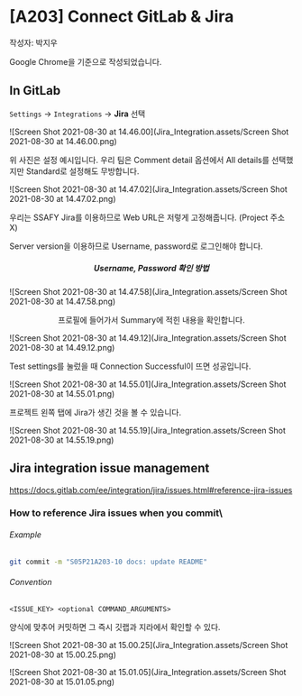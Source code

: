 # [A203] Connect GitLab &  Jira 

작성자: 박지우

Google Chrome을 기준으로 작성되었습니다.



## In GitLab

`Settings` -> `Integrations` -> **Jira** 선택

![Screen Shot 2021-08-30 at 14.46.00](Jira_Integration.assets/Screen Shot 2021-08-30 at 14.46.00.png)

위 사진은 설정 예시입니다. 우리 팀은 Comment detail 옵션에서 All details를 선택했지만 Standard로 설정해도 무방합니다.



![Screen Shot 2021-08-30 at 14.47.02](Jira_Integration.assets/Screen Shot 2021-08-30 at 14.47.02.png)

우리는 SSAFY Jira를 이용하므로 Web URL은 저렇게 고정해줍니다. (Project 주소 X)

Server version을 이용하므로 Username, password로 로그인해야 합니다.

##### <center>Username, Password 확인 방법</center>

![Screen Shot 2021-08-30 at 14.47.58](Jira_Integration.assets/Screen Shot 2021-08-30 at 14.47.58.png)

<center>프로필에 들어가서 Summary에 적힌 내용을 확인합니다.</center>

![Screen Shot 2021-08-30 at 14.49.12](Jira_Integration.assets/Screen Shot 2021-08-30 at 14.49.12.png)



Test settings를 눌렀을 때 Connection Successful이 뜨면 성공입니다.

![Screen Shot 2021-08-30 at 14.55.01](Jira_Integration.assets/Screen Shot 2021-08-30 at 14.55.01.png)



프로젝트 왼쪽 탭에 Jira가 생긴 것을 볼 수 있습니다.

![Screen Shot 2021-08-30 at 14.55.19](Jira_Integration.assets/Screen Shot 2021-08-30 at 14.55.19.png)



## Jira integration issue management

https://docs.gitlab.com/ee/integration/jira/issues.html#reference-jira-issues



### How to reference Jira issues when you commit\

###### Example

```bash
git commit -m "S05P21A203-10 docs: update README"
```

###### Convention

```
<ISSUE_KEY> <optional COMMAND_ARGUMENTS>
```

양식에 맞추어 커밋하면 그 즉시 깃랩과 지라에서 확인할 수 있다.

![Screen Shot 2021-08-30 at 15.00.25](Jira_Integration.assets/Screen Shot 2021-08-30 at 15.00.25.png)

![Screen Shot 2021-08-30 at 15.01.05](Jira_Integration.assets/Screen Shot 2021-08-30 at 15.01.05.png)

